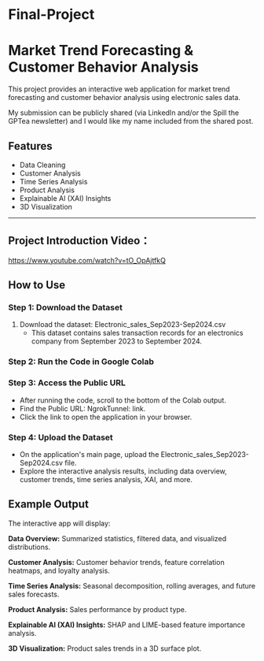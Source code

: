 # Final-Project

# Market Trend Forecasting & Customer Behavior Analysis

This project provides an interactive web application for market trend forecasting and customer behavior analysis using electronic sales data.

My submission can be publicly shared (via LinkedIn and/or the Spill the GPTea newsletter) and I would like my name included from the shared post.

## Features
- Data Cleaning
- Customer Analysis
- Time Series Analysis
- Product Analysis
- Explainable AI (XAI) Insights
- 3D Visualization

---

## Project Introduction Video：
https://www.youtube.com/watch?v=tO_OpAjtfkQ

## How to Use

### Step 1: Download the Dataset
1. Download the dataset: Electronic_sales_Sep2023-Sep2024.csv 
   - This dataset contains sales transaction records for an electronics company from September 2023 to September 2024.

### Step 2: Run the Code in Google Colab

### Step 3: Access the Public URL
- After running the code, scroll to the bottom of the Colab output.
- Find the Public URL: NgrokTunnel: link.
- Click the link to open the application in your browser.

### Step 4: Upload the Dataset
- On the application's main page, upload the Electronic_sales_Sep2023-Sep2024.csv file.
- Explore the interactive analysis results, including data overview, customer trends, time series analysis, XAI, and more.

## Example Output
The interactive app will display:

**Data Overview:** Summarized statistics, filtered data, and visualized distributions.

**Customer Analysis:** Customer behavior trends, feature correlation heatmaps, and loyalty analysis.

**Time Series Analysis:** Seasonal decomposition, rolling averages, and future sales forecasts.

**Product Analysis:** Sales performance by product type.

**Explainable AI (XAI) Insights:** SHAP and LIME-based feature importance analysis.

**3D Visualization:** Product sales trends in a 3D surface plot.

